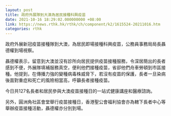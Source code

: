 ```yaml
---
layout: post
title: 政府外展隊到大澳為居民接種科興疫苗
date: 2021-10-16 18:29:02.000000000 +08:00
link: https://news.rthk.hk/rthk/ch/component/k2/1615524-20211016.htm
categories: rthk
---
```


政府外展新冠疫苗接種隊到大澳，為居民即場接種科興疫苗，公務員事務局局長聶德權到場視察。

聶德權表示，留意到大澳並沒有診所向居民提供疫苗接種服務，令深居簡出的長者感到不便，外展隊填補服務真空，便利他們接種疫苗，省卻他們舟車勞頓到市區接種。他提到，在傳播力強的變種病毒株威脅下，若沒有疫苗的保護，長者一旦染病後面對重症和死亡的風險相當高，呼籲長者接種疫苗。

今日共127名長者和居民參與大澳疫苗接種日的一站式健康講座和醫療諮詢。

另外，圓洲角社區會堂舉行疫苗接種日，香港聖公會福利協會亦為轄下長者中心等舉辦疫苗接種活動，聶德權亦分別到場。

